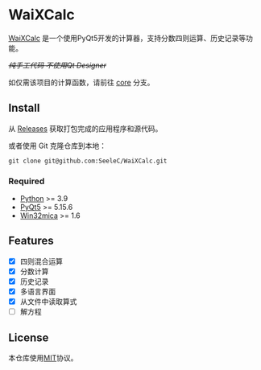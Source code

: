 # WaiXCalc

[WaiXCalc](https://github.com/SeeleC/WaiXCalc) 是一个使用PyQt5开发的计算器，支持分数四则运算、历史记录等功能。

*~~纯手工代码 不使用Qt Designer~~*

如仅需该项目的计算函数，请前往 [core](https://github.com/SeeleC/WaiXCalc/tree/core) 分支。

## Install

从 [Releases](https://github.com/SeeleC/WaiXCalc/releases/) 获取打包完成的应用程序和源代码。

或者使用 Git 克隆仓库到本地：

    git clone git@github.com:SeeleC/WaiXCalc.git

### Required

- [Python](https://www.python.org/) >= 3.9
- [PyQt5](https://www.riverbankcomputing.com/software/pyqt/) >= 5.15.6
- [Win32mica](https://github.com/martinet101/win32mica) >= 1.6

## Features

- [x] 四则混合运算
- [x] 分数计算
- [x] 历史记录
- [x] 多语言界面
- [x] 从文件中读取算式
- [ ] 解方程

## License

本仓库使用[MIT](LICENSE)协议。